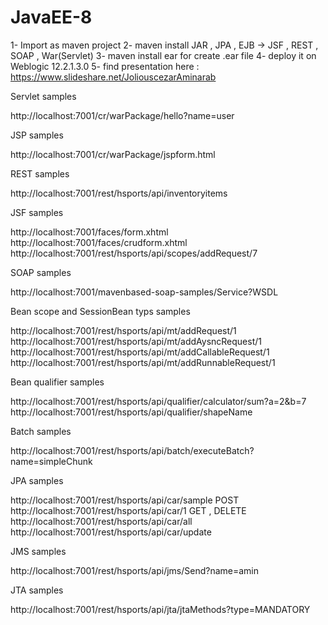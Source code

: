 # JavaEE-8

1- Import as maven project 
2- maven install JAR , JPA , EJB -> JSF , REST , SOAP , War(Servlet)
3- maven install ear for create .ear file
4- deploy it on Weblogic 12.2.1.3.0
5- find presentation here : https://www.slideshare.net/JoliouscezarAminarab

Servlet samples

http://localhost:7001/cr/warPackage/hello?name=user


JSP samples

http://localhost:7001/cr/warPackage/jspform.html


REST samples

http://localhost:7001/rest/hsports/api/inventoryitems


JSF samples

http://localhost:7001/faces/form.xhtml
http://localhost:7001/faces/crudform.xhtml
http://localhost:7001/rest/hsports/api/scopes/addRequest/7

SOAP samples

http://localhost:7001/mavenbased-soap-samples/Service?WSDL


Bean scope and SessionBean typs samples

http://localhost:7001/rest/hsports/api/mt/addRequest/1 <br />
http://localhost:7001/rest/hsports/api/mt/addAysncRequest/1
http://localhost:7001/rest/hsports/api/mt/addCallableRequest/1
http://localhost:7001/rest/hsports/api/mt/addRunnableRequest/1

Bean qualifier samples

http://localhost:7001/rest/hsports/api/qualifier/calculator/sum?a=2&b=7<br />
http://localhost:7001/rest/hsports/api/qualifier/shapeName

Batch samples

http://localhost:7001/rest/hsports/api/batch/executeBatch?name=simpleChunk

JPA samples

http://localhost:7001/rest/hsports/api/car/sample POST <br />
http://localhost:7001/rest/hsports/api/car/1 GET , DELETE
http://localhost:7001/rest/hsports/api/car/all
http://localhost:7001/rest/hsports/api/car/update

JMS samples

http://localhost:7001/rest/hsports/api/jms/Send?name=amin

JTA samples

http://localhost:7001/rest/hsports/api/jta/jtaMethods?type=MANDATORY





  




